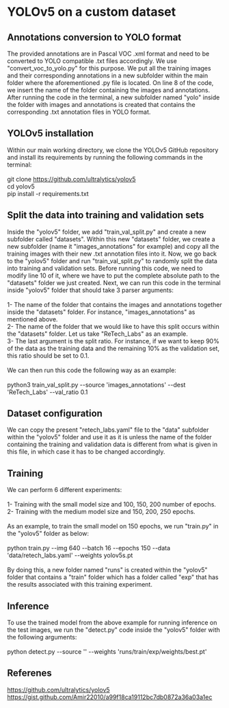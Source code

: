 # YOLOv5 on a custom dataset

## Annotations conversion to YOLO format
The provided annotations are in Pascal VOC .xml format and need to be converted to YOLO compatible .txt files accordingly. We use "convert_voc_to_yolo.py" for this purpose. We put all the training images and their corresponding annotations in a new subfolder within the main folder where the aforementioned .py file is located. On line 8 of the code, we insert the name of the folder containing the images and annotations. After running the code in the terminal, a new subfolder named "yolo" inside the folder with images and annotations is created that contains the corresponding .txt annotation files in YOLO format. <br>

## YOLOv5 installation
Within our main working directory, we clone the YOLOv5 GitHub repository and install its requirements by running the following commands in the terminal: <br><br>
git clone https://github.com/ultralytics/yolov5  <br>
cd yolov5 <br>
pip install -r requirements.txt  <br>

## Split the data into training and validation sets
Inside the "yolov5" folder, we add "train_val_split.py" and create a new subfolder called "datasets". Within this new "datasets" folder, we create a new subfolder (name it "images_annotations" for example) and copy all the training images with their new .txt annotation files into it. Now, we go back to the "yolov5" folder and run "train_val_split.py" to randomly split the data into training and validation sets. Before running this code, we need to modify line 10 of it, where we have to put the complete absolute path to the "datasets" folder we just created. Next, we can run this code in the terminal inside "yolov5" folder that should take 3 parser arguments: <br><br>
1- The name of the folder that contains the images and annotations together inside the "datasets" folder. For instance, "images_annotations" as mentioned above. <br>
2- The name of the folder that we would like to have this split occurs within the "datasets" folder. Let us take "ReTech_Labs" as an example. <br>
3- The last argument is the split ratio. For instance, if we want to keep 90% of the data as the training data and the remaining 10% as the validation set, this ratio should be set to 0.1. <br><br>
We can then run this code the following way as an example: <br><br>
python3 train_val_split.py --source 'images_annotations' --dest 'ReTech_Labs' --val_ratio 0.1

## Dataset configuration
We can copy the present "retech_labs.yaml" file to the "data" subfolder within the "yolov5" folder and use it as it is unless the name of the folder containing the training and validation data is different from what is given in this file, in which case it has to be changed accordingly.

## Training
We can perform 6 different experiments: <br><br>
1- Training with the small model size and 100, 150, 200 number of epochs. <br>
2- Training with the medium model size and 150, 200, 250 epochs. <br><br>
As an example, to train the small model on 150 epochs, we run "train.py" in the "yolov5" folder as below: <br><br>
python train.py --img 640 --batch 16 --epochs 150 --data 'data/retech_labs.yaml' --weights yolov5s.pt <br><br>
By doing this, a new folder named "runs" is created within the "yolov5" folder that contains a "train" folder which has a folder called "exp" that has the results associated with this training experiment.

## Inference
To use the trained model from the above example for running inference on the test images, we run the "detect.py" code inside the "yolov5" folder with the following arguments: <br><br>
python detect.py --source '<complete absolute path to the test images>' --weights 'runs/train/exp/weights/best.pt'

## Referenes
https://github.com/ultralytics/yolov5 <br>
https://gist.github.com/Amir22010/a99f18ca19112bc7db0872a36a03a1ec
